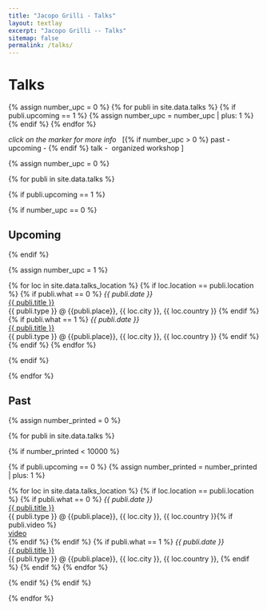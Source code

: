 ```yaml
---
title: "Jacopo Grilli - Talks"
layout: textlay
excerpt: "Jacopo Grilli -- Talks"
sitemap: false
permalink: /talks/
---
```


# Talks

<head>
<style>
    .redText
    {
        color:#ff1616;
    }
    .greenText
    {
        color:#1E90FF;
    }
    .futurepText
    {
        color:#1ea8a2;
    }
    .pastpText
    {
        color:#595959;
    }
</style>
</head>

<!--count the number of upcoming talks-->
{% assign number_upc = 0 %}
{% for publi in site.data.talks %}
{% if publi.upcoming == 1 %}
  {% assign number_upc = number_upc | plus: 1 %}
{% endif %}
{% endfor %}


<div class="map" markdown="0">
<div id="talkMaps" class="templatemo-map"></div>
</div>


<em>click on the marker for more info </em>&nbsp;
[{% if number_upc > 0 %}<span class="pastpText"><em><i class="fa fa-map-marker" aria-hidden="true"></i></em></span>  past&nbsp;-&nbsp; <span class="futurepText"><em><i class="fa fa-map-marker" aria-hidden="true"></i></em></span> upcoming&nbsp;-&nbsp;{% endif %}<span class="redText"><em><i class="fa fa-calendar" aria-hidden="true"></i></em></span> talk&nbsp;-&nbsp; <span class="greenText"><em><i class="fa fa-calendar" aria-hidden="true"></i></em></span> organized workshop
]


{% assign number_upc = 0 %}

{% for publi in site.data.talks %}

{% if publi.upcoming == 1 %}

  {% if number_upc == 0 %}<h2 id="upcoming">Upcoming</h2>{% endif %}

  {% assign number_upc = 1 %}

  {% for loc in site.data.talks_location %}
  {% if loc.location == publi.location %}
  {% if publi.what == 0 %}
  <em><i class="fa fa-calendar" aria-hidden="true"  style="color:#ff1616" ></i> {{ publi.date }}</em><br>
  <a style="display:inline;"  target="_blank" href="{{ publi.url }}" >{{ publi.title }}</a><br>
  {{ publi.type }} @ {{publi.place}}, {{ loc.city }}, {{ loc.country }}
  {% endif %}
  {% if publi.what == 1 %}
  <em><i class="fa fa-calendar" aria-hidden="true"   style="color:#1E90FF"></i> {{ publi.date }}</em><br>
  <a style="display:inline;"  target="_blank" href="{{ publi.url }}" >{{ publi.title }}</a><br>
  {{ publi.type }} @ {{publi.place}}, {{ loc.city }}, {{ loc.country }}
  {% endif %}
  {% endif %}
  {% endfor %}
  

{% endif %}

{% endfor %}


## Past

{% assign number_printed = 0 %}

{% for publi in site.data.talks %}

{% if number_printed < 10000 %}

{% if publi.upcoming == 0 %}
  {% assign number_printed = number_printed | plus: 1 %}

  {% for loc in site.data.talks_location %}
  {% if loc.location == publi.location %}
  {% if publi.what == 0 %}
  <em><i class="fa fa-calendar" aria-hidden="true"  style="color:#ff1616" ></i> {{ publi.date }}</em><br>
  <a style="display:inline;"  target="_blank" href="{{ publi.url }}" >{{ publi.title }}</a><br>
  {{ publi.type }} @ {{publi.place}}, {{ loc.city }}, {{ loc.country }}{% if publi.video %}<br><a style="display:inline;"  target="_blank" href="{{ publi.video }}" ><i class="fa fa-play" aria-hidden="true"  ></i> video</a><br>{% endif %}
  {% endif %}
  {% if publi.what == 1 %}
  <em><i class="fa fa-calendar" aria-hidden="true"   style="color:#1E90FF"></i> {{ publi.date }}</em><br>
  <a style="display:inline;"  target="_blank" href="{{ publi.url }}" >{{ publi.title }}</a><br>
  {{ publi.type }} @ {{publi.place}}, {{ loc.city }}, {{ loc.country }},
  {% endif %}
  {% endif %}
  {% endfor %}

{% endif %}
{% endif %}


{% endfor %}



